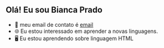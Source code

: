 ## Olá! Eu sou Bianca Prado

- 📝 meu email de contato é [email](bianca.victoriapradoda.rosa@escola.pr.gov.br)
- 🌐 Eu estou interessado em aprender a novas linguagens.
- 🖥️ Eu estou aprendendo sobre linguagem HTML

